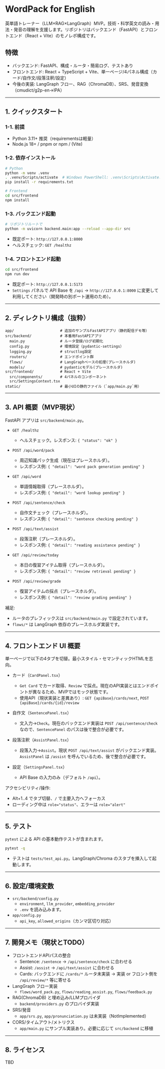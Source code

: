 # WordPack for English

英単語トレーナー（LLM×RAG×LangGraph）MVP。技術・科学英文の読み・用法・発音の理解を支援します。リポジトリはバックエンド（FastAPI）とフロントエンド（React + Vite）のモノレポ構成です。

## 特徴
- バックエンド: FastAPI、構成・ルータ・簡易ログ、テストあり
- フロントエンド: React + TypeScript + Vite、単一ページ/4パネル構成（カード/自作文/段落注釈/設定）
- 今後の実装: LangGraph フロー、RAG（ChromaDB）、SRS、発音変換（cmudict/g2p-en→IPA）

---

## 1. クイックスタート

### 1-1. 前提
- Python 3.11+ 推奨（requirementsは軽量）
- Node.js 18+ / pnpm or npm / (Vite)

### 1-2. 依存インストール
```bash
# Python
python -m venv .venv
. .venv/Scripts/activate  # Windows PowerShell: .venv\Scripts\Activate.ps1
pip install -r requirements.txt

# Frontend
cd src/frontend
npm install
```

### 1-3. バックエンド起動
```bash
# リポジトリルートで
python -m uvicorn backend.main:app --reload --app-dir src
```
- 既定ポート: `http://127.0.0.1:8000`
- ヘルスチェック: `GET /healthz`

### 1-4. フロントエンド起動
```bash
cd src/frontend
npm run dev
```
- 既定ポート: `http://127.0.0.1:5173`
- `Settings` パネルで API Base を `/api` → `http://127.0.0.1:8000` に変更して利用してください（開発時の別ポート運用のため）。

---

## 2. ディレクトリ構成（抜粋）
```
app/                     # 追加のサンプルFastAPIアプリ（静的配信デモ等）
src/backend/             # 本番用FastAPIアプリ
  main.py                # ルータ登録/ログ初期化
  config.py              # 環境設定（pydantic-settings）
  logging.py             # structlog設定
  routers/               # エンドポイント群
  flows/                 # LangGraphベースの処理(プレースホルダ)
  models/                # pydanticモデル(プレースホルダ)
src/frontend/            # React + Vite
  src/components/        # 4パネルのコンポーネント
  src/SettingsContext.tsx
static/                  # 最小UIの静的ファイル（`app/main.py`用）
```

---

## 3. API 概要（MVP現状）
FastAPI アプリは `src/backend/main.py`。

- `GET /healthz`
  - ヘルスチェック。レスポンス: `{ "status": "ok" }`

- `POST /api/word/pack`
  - 周辺知識パック生成（現在はプレースホルダ）。
  - レスポンス例: `{ "detail": "word pack generation pending" }`

- `GET /api/word`
  - 単語情報取得（プレースホルダ）。
  - レスポンス例: `{ "detail": "word lookup pending" }`

- `POST /api/sentence/check`
  - 自作文チェック（プレースホルダ）。
  - レスポンス例: `{ "detail": "sentence checking pending" }`

- `POST /api/text/assist`
  - 段落注釈（プレースホルダ）。
  - レスポンス例: `{ "detail": "reading assistance pending" }`

- `GET /api/review/today`
  - 本日の復習アイテム取得（プレースホルダ）。
  - レスポンス例: `{ "detail": "review retrieval pending" }`

- `POST /api/review/grade`
  - 復習アイテムの採点（プレースホルダ）。
  - レスポンス例: `{ "detail": "review grading pending" }`

補足:
- ルータのプレフィックスは `src/backend/main.py` で設定されています。
- `flows/*` は LangGraph 依存のプレースホルダ実装です。

---

## 4. フロントエンド UI 概要
単一ページで以下の4タブを切替。最小スタイル・セマンティックHTMLを志向。

- カード（`CardPanel.tsx`）
  - `Get Card` でカード取得、`Review` で採点。現在のAPI実装とはエンドポイントが異なるため、MVPではモック状態です。
  - 使用API（現状実装と差異あり）: `GET {apiBase}/cards/next`, `POST {apiBase}/cards/{id}/review`

- 自作文（`SentencePanel.tsx`）
  - 文入力→`Check`。現在のバックエンド実装は `POST /api/sentence/check` なので、`SentencePanel` のパスは後で整合が必要です。

- 段落注釈（`AssistPanel.tsx`）
  - 段落入力→`Assist`。現状 `POST /api/text/assist` がバックエンド実装。`AssistPanel` は `/assist` を呼んでいるため、後で整合が必要です。

- 設定（`SettingsPanel.tsx`）
  - API Base の入力のみ（デフォルト `/api`）。

アクセシビリティ/操作:
- Alt+1..4 でタブ切替、`/` で主要入力へフォーカス
- ローディング中は `role="status"`、エラーは `role="alert"`

---

## 5. テスト
`pytest` による API の基本動作テストが含まれます。
```bash
pytest -q
```
- テストは `tests/test_api.py`。LangGraph/Chroma のスタブを挿入して起動します。

---

## 6. 設定/環境変数
- `src/backend/config.py`
  - `environment`, `llm_provider`, `embedding_provider`
  - `.env` を読み込みます。
- `app/config.py`
  - `api_key`, `allowed_origins`（カンマ区切り対応）

---

## 7. 開発メモ（現状とTODO）
- フロントエンドAPIパスの整合
  - Sentence: `/sentence` → `/api/sentence/check` に合わせる
  - Assist: `/assist` → `/api/text/assist` に合わせる
  - Cards: バックエンドに `/cards/*` ルータ未実装 → 実装 or フロント側を `/api/review/*` 等に寄せる
- LangGraph フロー実装
  - `flows/word_pack.py`, `flows/reading_assist.py`, `flows/feedback.py`
- RAG(ChromaDB) と埋め込み/LLMプロバイダ
  - `backend/providers.py` のプロバイダ実装
- SRS/発音
  - `app/srs.py`, `app/pronunciation.py` は未実装（NotImplemented）
- CORS/タイムアウト/メトリクス
  - `app/main.py` にサンプル実装あり。必要に応じて `src/backend` に移植

---

## 8. ライセンス
TBD
